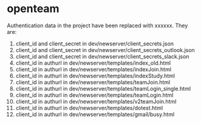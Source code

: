 # openteam

Authentication data in the project have been replaced with xxxxxx. They are:

1. client_id and client_secret in dev/newserver/client_secrets.json
2. client_id and client_secret in dev/newserver/client_secrets_outlook.json
3. client_id and client_secret in dev/newserver/client_secrets_slack.json
4. client_id in authurl in dev/newserver/templates/index_old.html
5. client_id in authurl in dev/newserver/templates/indexJoin.html
6. client_id in authurl in dev/newserver/templates/indexStudy.html
7. client_id in authurl in dev/newserver/templates/teamJoin.html
8. client_id in authurl in dev/newserver/templates/teamLogin_single.html
9. client_id in authurl in dev/newserver/templates/teamLogin.html
10. client_id in authurl in dev/newserver/templates/v2teamJoin.html
11. client_id in authurl in dev/newserver/templates/dotest.html
12. client_id in authurl in dev/newserver/templates/gmail/busy.html
